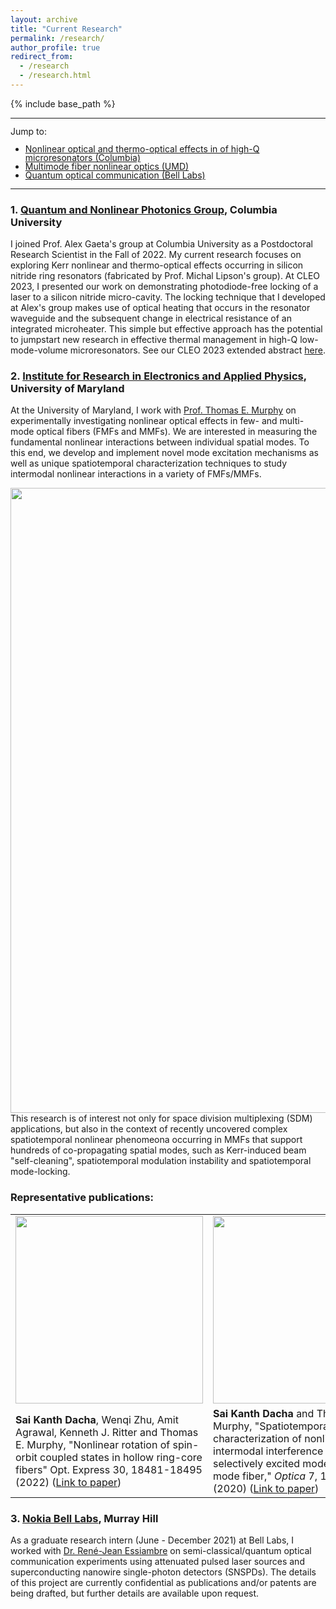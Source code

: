 ```yaml
---
layout: archive
title: "Current Research"
permalink: /research/
author_profile: true
redirect_from:
  - /research
  - /research.html
---
```


{% include base_path %}

---

<div class="adjust-line-height">
Jump to:
<ul>
  <li><a href="#columbia">Nonlinear optical and thermo-optical effects in of high-Q microresonators (Columbia)</a></li>
  <li><a href="#umd">Multimode fiber nonlinear optics (UMD)</a></li>
  <li><a href="#belllabs">Quantum optical communication (Bell Labs)</a></li>
</ul>
</div>

---
### <a id="umd"></a> 1. [Quantum and Nonlinear Photonics Group](https://gaeta.apam.columbia.edu), Columbia University

I joined Prof. Alex Gaeta's group at Columbia University as a Postdoctoral Research Scientist in the Fall of 2022. My current research focuses on exploring Kerr nonlinear and thermo-optical effects occurring in silicon nitride ring resonators (fabricated by Prof. Michal Lipson's group). At CLEO 2023, I presented our work on demonstrating photodiode-free locking of a laser to a silicon nitride micro-cavity. The locking technique that I developed at Alex's group makes use of optical heating that occurs in the resonator waveguide and the subsequent change in electrical resistance of an integrated microheater. This simple but effective approach has the potential to jumpstart new research in effective thermal management in high-Q low-mode-volume microresonators. See our CLEO 2023 extended abstract [here](https://opg.optica.org/directpdfaccess/375860ce-74dd-4dac-8e765aeda05e4674_so3868445.pdf?da=1&idso=3868445&uri=&seq=0&mobile=no).



### <a id="umd"></a> 2. [Institute for Research in Electronics and Applied Physics](https://ireap.umd.edu), University of Maryland

At the University of Maryland, I work with [Prof. Thomas E. Murphy](https://ece.umd.edu/clark/faculty/443/Thomas-E-Murphy) on experimentally investigating nonlinear optical effects in few- and multi-mode optical fibers (FMFs and MMFs). We are interested in measuring the fundamental nonlinear interactions between individual spatial modes. To this end, we develop and implement novel mode excitation mechanisms as well as unique spatiotemporal characterization techniques to study intermodal nonlinear interactions in a variety of FMFs/MMFs.

<style> 

.adjust-line-height {
  line-height: 1em;
}

.image1 { 
width: 1000px; 
float: left; 
display: block;
margin-left: auto;
margin-right: auto;
}
.image2 { 
width: 300px; 
float: left; 
display: block;
margin-left: auto;
margin-right: auto;
}
table, tr, td{
 border:none;
}
</style>

<img src="https://skdacha.com/files/research/summary-03.png" class="image1"/>

<br>

<br>

<br>

This research is of interest not only for space division multiplexing (SDM) applications, but also in the context of recently uncovered complex spatiotemporal nonlinear phenomeona occurring in MMFs that support hundreds of co-propagating spatial modes, such as Kerr-induced beam "self-cleaning", spatiotemporal modulation instability and spatiotemporal mode-locking.

### Representative publications:

<table>
  <tr>
    <td align="center"><img src="https://skdacha.com/files/research/rcf_nonlinear_rotation_2022/exp_meas_optexp2022.gif" class="image2"/> </td>
    <td align="center"><img src="https://skdacha.com/files/research/fmf_nonlinear_spattemp_2020/exp_meas_optica2020.gif" class="image2"/> </td>
  </tr>
  <tr>
    <td><b>Sai Kanth Dacha</b>, Wenqi Zhu, Amit Agrawal, Kenneth J. Ritter and Thomas E. Murphy, "Nonlinear rotation of spin-orbit coupled states in hollow ring-core fibers" Opt. Express 30, 18481-18495 (2022) (<a href="https://doi.org/10.1364/OE.453944">Link to paper</a>)</td>
    <td><b>Sai Kanth Dacha</b> and Thomas E. Murphy, "Spatiotemporal characterization of nonlinear intermodal interference between selectively excited modes of a few-mode fiber," <i>Optica</i> 7, 1796-1803 (2020) (<a href="https://doi.org/10.1364/OPTICA.409060">Link to paper</a>)</td>
  </tr>
</table>

### <a id="belllabs"></a> 3. [Nokia Bell Labs](https://www.bell-labs.com/), Murray Hill

As a graduate research intern (June - December 2021) at Bell Labs, I worked with [Dr. René-Jean Essiambre](http://www.bell-labs.com/about/researcher-profiles/reneessiambre/#gref) on semi-classical/quantum optical communication experiments using attenuated pulsed laser sources and superconducting nanowire single-photon detectors (SNSPDs). The details of this project are currently confidential as publications and/or patents are being drafted, but further details are available upon request.